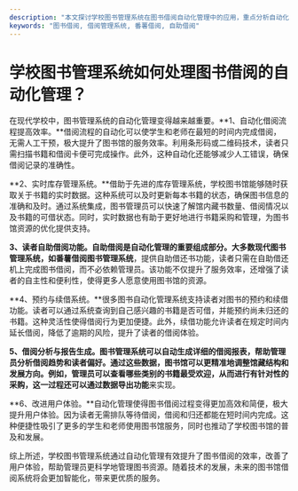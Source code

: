 ```yaml
---
description: "本文探讨学校图书管理系统在图书借阅自动化管理中的应用，重点分析自动化流程、系统功能与实施效果。"
keywords: "图书借阅, 借阅管理系统, 番薯借阅, 自助借阅"
---
```

# 学校图书管理系统如何处理图书借阅的自动化管理？

在现代学校中，图书管理系统的自动化管理变得越来越重要。**1、自动化借阅流程提高效率。**借阅流程的自动化可以使学生和老师在最短的时间内完成借阅，无需人工干预，极大提升了图书馆的服务效率。利用条形码或二维码技术，读者只需扫描书籍和借阅卡便可完成操作。此外，这种自动化还能够减少人工错误，确保借阅记录的准确性。

**2、实时库存管理系统。**借助于先进的库存管理系统，学校图书馆能够随时获取关于书籍的实时数据。这种系统可以及时更新每本书籍的状态，确保图书信息的准确和及时。通过系统集成，图书管理员可以快速了解馆内藏书数量、借阅情况以及书籍的可借状态。同时，实时数据也有助于更好地进行书籍采购和管理，为图书馆资源的优化提供支持。

**3、读者自助借阅功能。**自助借阅是自动化管理的重要组成部分。大多数现代图书管理系统，如**番薯借阅图书管理系统**，提供自助借还书功能，读者只需在自助借还机上完成图书借阅，而不必依赖管理员。该功能不仅提升了服务效率，还增强了读者的自主性和便利性，使得更多人愿意使用图书馆的资源。

**4、预约与续借系统。**很多图书自动化管理系统支持读者对图书的预约和续借功能。读者可以通过系统查询到自己感兴趣的书籍是否可借，并能预约尚未归还的书籍。这种灵活性使得借阅行为更加便捷。此外，续借功能允许读者在规定时间内延长借阅，降低了逾期的风险，提升了读者的借阅体验。

**5、借阅分析与报告生成。**图书管理系统可以自动生成详细的借阅报表，帮助管理员分析借阅趋势和读者偏好。通过这些数据，图书馆可以更精准地调整馆藏结构和发展方向。例如，管理员可以查看哪些类别的书籍最受欢迎，从而进行有针对性的采购，这一过程还可以通过**数据导出功能**来实现。

**6、改进用户体验。**自动化管理使得图书借阅过程变得更加高效和简便，极大提升用户体验。因为读者无需排队等待借阅，借阅和归还都能在短时间内完成。这种便捷性吸引了更多的学生和老师使用图书馆服务，同时也推动了学校图书馆的普及和发展。

综上所述，学校图书管理系统通过自动化管理有效提升了图书借阅的效率，改善了用户体验，帮助管理员更科学地管理图书资源。随着技术的发展，未来的图书馆借阅系统将会更加智能化，带来更优质的服务。

